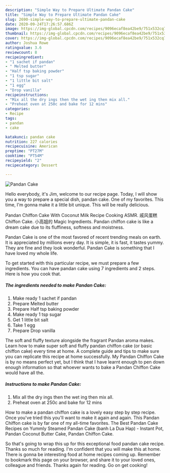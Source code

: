 ```yaml
---
description: "Simple Way to Prepare Ultimate Pandan Cake"
title: "Simple Way to Prepare Ultimate Pandan Cake"
slug: 2690-simple-way-to-prepare-ultimate-pandan-cake
date: 2020-09-24T17:26:57.686Z
image: https://img-global.cpcdn.com/recipes/9096ecaf8ea42be9/751x532cq70/pandan-cake-recipe-main-photo.jpg
thumbnail: https://img-global.cpcdn.com/recipes/9096ecaf8ea42be9/751x532cq70/pandan-cake-recipe-main-photo.jpg
cover: https://img-global.cpcdn.com/recipes/9096ecaf8ea42be9/751x532cq70/pandan-cake-recipe-main-photo.jpg
author: Joshua Rowe
ratingvalue: 3.6
reviewcount: 8
recipeingredient:
- "1 sachet if pandan"
- " Melted butter"
- "Half tsp baking powder"
- "1 tsp sugar"
- "1 little bit salt"
- "1 egg"
- "Drop vanilla"
recipeinstructions:
- "Mix all the dry ings then the wet ing then mix all."
- "Preheat oven at 250c and bake for 12 mins"
categories:
- Recipe
tags:
- pandan
- cake

katakunci: pandan cake 
nutrition: 227 calories
recipecuisine: American
preptime: "PT27M"
cooktime: "PT54M"
recipeyield: "2"
recipecategory: Dessert

---
```



![Pandan Cake](https://img-global.cpcdn.com/recipes/9096ecaf8ea42be9/751x532cq70/pandan-cake-recipe-main-photo.jpg)

Hello everybody, it's Jim, welcome to our recipe page. Today, I will show you a way to prepare a special dish, pandan cake. One of my favorites. This time, I'm gonna make it a little bit unique. This will be really delicious.

Pandan Chiffon Cake With Coconut Milk Recipe Cooking ASMR. 戚风蛋糕 Chiffon Cake. 小高姐的 Magic Ingredients. Pandan chiffon cake is like a dream cake due to its fluffiness, softness and moistness.

Pandan Cake is one of the most favored of recent trending meals on earth. It is appreciated by millions every day. It is simple, it is fast, it tastes yummy. They are fine and they look wonderful. Pandan Cake is something that I have loved my whole life.


To get started with this particular recipe, we must prepare a few ingredients. You can have pandan cake using 7 ingredients and 2 steps. Here is how you cook that.

<!--inarticleads1-->

##### The ingredients needed to make Pandan Cake:

1. Make ready 1 sachet if pandan
1. Prepare  Melted butter
1. Prepare Half tsp baking powder
1. Make ready 1 tsp sugar
1. Get 1 little bit salt
1. Take 1 egg
1. Prepare Drop vanilla


The soft and fluffy texture alongside the fragrant Pandan aroma makes. Learn how to make super soft and fluffy pandan chiffon cake (or basic chiffon cake) every time at home. A complete guide and tips to make sure you can replicate this recipe at home successfully. My Pandan Chiffon Cake is by no means perfect yet, but I think that I have learnt enough to pen down enough information so that whoever wants to bake a Pandan Chiffon Cake would have all the. 

<!--inarticleads2-->

##### Instructions to make Pandan Cake:

1. Mix all the dry ings then the wet ing then mix all.
1. Preheat oven at 250c and bake for 12 mins


How to make a pandan chiffon cake is a lovely easy step by step recipe. Once you&#39;ve tried this you&#39;ll want to make it again and again. This Pandan Chiffon cake is by far one of my all-time favorites. The Best Pandan Cake Recipes on Yummly Steamed Pandan Cake (banh La Dua Hap) - Instant Pot, Pandan Coconut Butter Cake, Pandan Chiffon Cake. 

So that's going to wrap this up for this exceptional food pandan cake recipe. Thanks so much for reading. I'm confident that you will make this at home. There is gonna be interesting food at home recipes coming up. Remember to bookmark this page on your browser, and share it to your loved ones, colleague and friends. Thanks again for reading. Go on get cooking!
